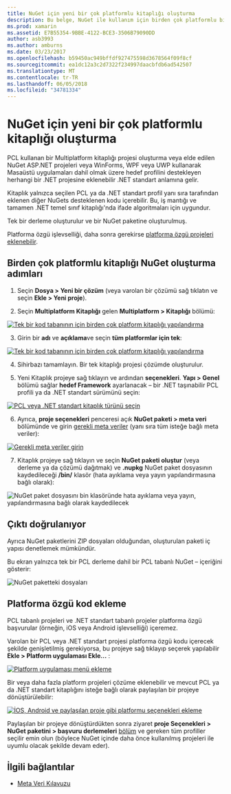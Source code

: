 ```yaml
---
title: NuGet için yeni bir çok platformlu kitaplığı oluşturma
description: Bu belge, NuGet ile kullanım için birden çok platformlu bir kitaplık oluşturmayı açıklar. Bu yöntem, iş mantığı ve tamamen .NET temel sınıf kitaplığı'nda ifade ve böylece platforma özgü kodu olmadan tüm hedef platformlar üzerinde çalışacak algoritmalar için uygundur.
ms.prod: xamarin
ms.assetid: E7B55354-9BBE-4122-BCE3-3506B79090DD
author: asb3993
ms.author: amburns
ms.date: 03/23/2017
ms.openlocfilehash: b59450ac949bffdf927475598d3678564f09f8cf
ms.sourcegitcommit: ea1dc12a3c2d7322f234997daacbfdb6ad542507
ms.translationtype: MT
ms.contentlocale: tr-TR
ms.lasthandoff: 06/05/2018
ms.locfileid: "34781334"
---
```

# <a name="creating-a-new-multiplatform-library-for-nuget"></a>NuGet için yeni bir çok platformlu kitaplığı oluşturma

PCL kullanan bir Multiplatform kitaplığı projesi oluşturma veya elde edilen NuGet ASP.NET projeleri veya WinForms, WPF veya UWP kullanarak Masaüstü uygulamaları dahil olmak üzere hedef profilini destekleyen herhangi bir .NET projesine eklenebilir .NET standart anlamına gelir.

Kitaplık yalnızca seçilen PCL ya da .NET standart profil yanı sıra tarafından eklenen diğer NuGets desteklenen kodu içerebilir.
Bu, iş mantığı ve tamamen .NET temel sınıf kitaplığı'nda ifade algoritmaları için uygundur.

Tek bir derleme oluşturulur ve bir NuGet paketine oluşturulmuş.

Platforma özgü işlevselliği, daha sonra gerekirse [platforma özgü projeleri eklenebilir](#add-platforms).

## <a name="steps-to-create-a-multiplatform-library-nuget"></a>Birden çok platformlu kitaplığı NuGet oluşturma adımları

1. Seçin **Dosya > Yeni bir çözüm** (veya varolan bir çözümü sağ tıklatın ve seçin **Ekle > Yeni proje**).

2. Seçin **Multiplatform Kitaplığı** gelen **Multiplatform > Kitaplığı** bölümü:

  [![](single-codebase-images/mulitplatform-library-sml.png "Tek bir kod tabanının için birden çok platform kitaplığı yapılandırma")](single-codebase-images/mulitplatform-library.png#lightbox)

3. Girin bir **adı** ve **açıklama**ve seçin **tüm platformlar için tek**:

  [![](single-codebase-images/single-configure-sml.png "Tek bir kod tabanının için birden çok platform kitaplığı yapılandırma")](single-codebase-images/single-configure.png#lightbox)

4. Sihirbazı tamamlayın. Bir tek kitaplığı projesi çözümde oluşturulur.

5. Yeni Kitaplık projeye sağ tıklayın ve ardından **seçenekleri**. **Yapı > Genel** bölümü sağlar **hedef Framework** ayarlanacak – bir .NET taşınabilir PCL profili ya da .NET standart sürümünü seçin:

  [![](single-codebase-images/single-choose-type-sml.png "PCL veya .NET standart kitaplık türünü seçin")](single-codebase-images/single-choose-type.png#lightbox)

6. Ayrıca, **proje seçenekleri** penceresi açık **NuGet paketi > meta veri** bölümünde ve girin [gerekli meta veriler](~/cross-platform/app-fundamentals/nuget-multiplatform-libraries/metadata.md) (yanı sıra tüm isteğe bağlı meta veriler):

  [![](single-codebase-images/single-metadata-sml.png "Gerekli meta veriler girin")](single-codebase-images/single-metadata.png#lightbox)

7. Kitaplık projeye sağ tıklayın ve seçin **NuGet paketi oluştur** (veya derleme ya da çözümü dağıtmak) ve **.nupkg** NuGet paket dosyasının kaydedileceği **/bin/** klasör (hata ayıklama veya yayın yapılandırmasına bağlı olarak):

  ![](single-codebase-images/create-nuget-package.png "NuGet paket dosyasını bin klasöründe hata ayıklama veya yayın, yapılandırmasına bağlı olarak kaydedilecek")


## <a name="verifying-the-output"></a>Çıktı doğrulanıyor

Ayrıca NuGet paketlerini ZIP dosyaları olduğundan, oluşturulan paketi iç yapısı denetlemek mümkündür.

Bu ekran yalnızca tek bir PCL derleme dahil bir PCL tabanlı NuGet – içeriğini gösterir:

![](single-codebase-images/nuget-output.png "NuGet paketteki dosyaları")

<a name="add-platforms" />

## <a name="adding-platform-specific-code"></a>Platforma özgü kod ekleme

PCL tabanlı projeleri ve .NET standart tabanlı projeler platforma özgü başvurular (örneğin, iOS veya Android işlevselliği) içeremez.

Varolan bir PCL veya .NET standart projesi platforma özgü kodu içerecek şekilde genişletilmiş gerekiyorsa, bu projeye sağ tıklayıp seçerek yapılabilir **Ekle > Platform uygulaması Ekle...** :

[![](single-codebase-images/add-later-sml.png "Platform uygulaması menü ekleme")](single-codebase-images/add-later.png#lightbox)

Bir veya daha fazla platform projeleri çözüme eklenebilir ve mevcut PCL ya da .NET standart kitaplığını isteğe bağlı olarak paylaşılan bir projeye dönüştürülebilir:

[![](single-codebase-images/add-later-platforms-sml.png "İOS, Android ve paylaşılan proje gibi platformu seçenekleri ekleme")](single-codebase-images/add-later-platforms-sml.png#lightbox)

Paylaşılan bir projeye dönüştürdükten sonra ziyaret **proje Seçenekleri > NuGet paketini > başvuru derlemeleri**
[bölüm](~/cross-platform/app-fundamentals/nuget-multiplatform-libraries/platform-specific.md) ve gereken tüm profiller seçilir emin olun (böylece NuGet içinde daha önce kullanılmış projeleri ile uyumlu olacak şekilde devam eder).


## <a name="related-links"></a>İlgili bağlantılar

- [Meta Veri Kılavuzu](~/cross-platform/app-fundamentals/nuget-multiplatform-libraries/metadata.md)
